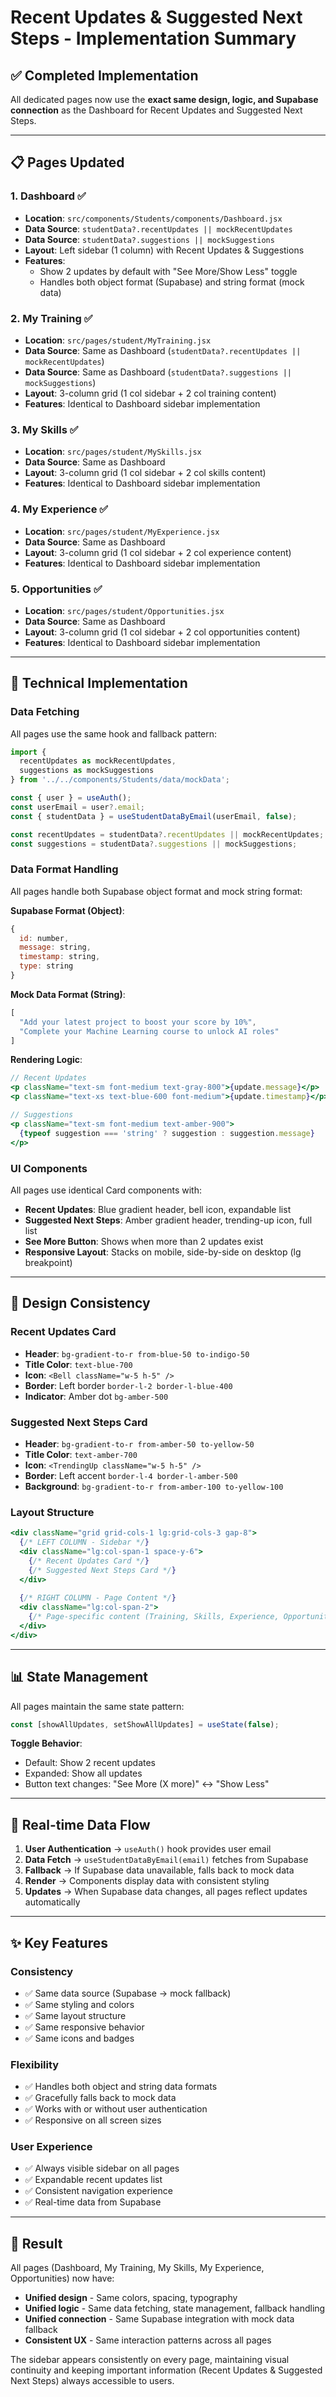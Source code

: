# Recent Updates & Suggested Next Steps - Implementation Summary

## ✅ Completed Implementation

All dedicated pages now use the **exact same design, logic, and Supabase connection** as the Dashboard for Recent Updates and Suggested Next Steps.

---

## 📋 Pages Updated

### 1. **Dashboard** ✅
- **Location**: `src/components/Students/components/Dashboard.jsx`
- **Data Source**: `studentData?.recentUpdates || mockRecentUpdates`
- **Data Source**: `studentData?.suggestions || mockSuggestions`
- **Layout**: Left sidebar (1 column) with Recent Updates & Suggestions
- **Features**: 
  - Show 2 updates by default with "See More/Show Less" toggle
  - Handles both object format (Supabase) and string format (mock data)

### 2. **My Training** ✅
- **Location**: `src/pages/student/MyTraining.jsx`
- **Data Source**: Same as Dashboard (`studentData?.recentUpdates || mockRecentUpdates`)
- **Data Source**: Same as Dashboard (`studentData?.suggestions || mockSuggestions`)
- **Layout**: 3-column grid (1 col sidebar + 2 col training content)
- **Features**: Identical to Dashboard sidebar implementation

### 3. **My Skills** ✅
- **Location**: `src/pages/student/MySkills.jsx`
- **Data Source**: Same as Dashboard
- **Layout**: 3-column grid (1 col sidebar + 2 col skills content)
- **Features**: Identical to Dashboard sidebar implementation

### 4. **My Experience** ✅
- **Location**: `src/pages/student/MyExperience.jsx`
- **Data Source**: Same as Dashboard
- **Layout**: 3-column grid (1 col sidebar + 2 col experience content)
- **Features**: Identical to Dashboard sidebar implementation

### 5. **Opportunities** ✅
- **Location**: `src/pages/student/Opportunities.jsx`
- **Data Source**: Same as Dashboard
- **Layout**: 3-column grid (1 col sidebar + 2 col opportunities content)
- **Features**: Identical to Dashboard sidebar implementation

---

## 🔧 Technical Implementation

### Data Fetching
All pages use the same hook and fallback pattern:

```javascript
import { 
  recentUpdates as mockRecentUpdates, 
  suggestions as mockSuggestions 
} from '../../components/Students/data/mockData';

const { user } = useAuth();
const userEmail = user?.email;
const { studentData } = useStudentDataByEmail(userEmail, false);

const recentUpdates = studentData?.recentUpdates || mockRecentUpdates;
const suggestions = studentData?.suggestions || mockSuggestions;
```

### Data Format Handling
All pages handle both Supabase object format and mock string format:

**Supabase Format (Object)**:
```javascript
{
  id: number,
  message: string,
  timestamp: string,
  type: string
}
```

**Mock Data Format (String)**:
```javascript
[
  "Add your latest project to boost your score by 10%",
  "Complete your Machine Learning course to unlock AI roles"
]
```

**Rendering Logic**:
```jsx
// Recent Updates
<p className="text-sm font-medium text-gray-800">{update.message}</p>
<p className="text-xs text-blue-600 font-medium">{update.timestamp}</p>

// Suggestions
<p className="text-sm font-medium text-amber-900">
  {typeof suggestion === 'string' ? suggestion : suggestion.message}
</p>
```

### UI Components
All pages use identical Card components with:
- **Recent Updates**: Blue gradient header, bell icon, expandable list
- **Suggested Next Steps**: Amber gradient header, trending-up icon, full list
- **See More Button**: Shows when more than 2 updates exist
- **Responsive Layout**: Stacks on mobile, side-by-side on desktop (lg breakpoint)

---

## 🎨 Design Consistency

### Recent Updates Card
- **Header**: `bg-gradient-to-r from-blue-50 to-indigo-50`
- **Title Color**: `text-blue-700`
- **Icon**: `<Bell className="w-5 h-5" />`
- **Border**: Left border `border-l-2 border-l-blue-400`
- **Indicator**: Amber dot `bg-amber-500`

### Suggested Next Steps Card
- **Header**: `bg-gradient-to-r from-amber-50 to-yellow-50`
- **Title Color**: `text-amber-700`
- **Icon**: `<TrendingUp className="w-5 h-5" />`
- **Border**: Left accent `border-l-4 border-l-amber-500`
- **Background**: `bg-gradient-to-r from-amber-100 to-yellow-100`

### Layout Structure
```jsx
<div className="grid grid-cols-1 lg:grid-cols-3 gap-8">
  {/* LEFT COLUMN - Sidebar */}
  <div className="lg:col-span-1 space-y-6">
    {/* Recent Updates Card */}
    {/* Suggested Next Steps Card */}
  </div>
  
  {/* RIGHT COLUMN - Page Content */}
  <div className="lg:col-span-2">
    {/* Page-specific content (Training, Skills, Experience, Opportunities) */}
  </div>
</div>
```

---

## 📊 State Management

All pages maintain the same state pattern:

```javascript
const [showAllUpdates, setShowAllUpdates] = useState(false);
```

**Toggle Behavior**:
- Default: Show 2 recent updates
- Expanded: Show all updates
- Button text changes: "See More (X more)" ↔ "Show Less"

---

## 🔄 Real-time Data Flow

1. **User Authentication** → `useAuth()` hook provides user email
2. **Data Fetch** → `useStudentDataByEmail(email)` fetches from Supabase
3. **Fallback** → If Supabase data unavailable, falls back to mock data
4. **Render** → Components display data with consistent styling
5. **Updates** → When Supabase data changes, all pages reflect updates automatically

---

## ✨ Key Features

### Consistency
- ✅ Same data source (Supabase → mock fallback)
- ✅ Same styling and colors
- ✅ Same layout structure
- ✅ Same responsive behavior
- ✅ Same icons and badges

### Flexibility
- ✅ Handles both object and string data formats
- ✅ Gracefully falls back to mock data
- ✅ Works with or without user authentication
- ✅ Responsive on all screen sizes

### User Experience
- ✅ Always visible sidebar on all pages
- ✅ Expandable recent updates list
- ✅ Consistent navigation experience
- ✅ Real-time data from Supabase

---

## 🎯 Result

All pages (Dashboard, My Training, My Skills, My Experience, Opportunities) now have:
- **Unified design** - Same colors, spacing, typography
- **Unified logic** - Same data fetching, state management, fallback handling
- **Unified connection** - Same Supabase integration with mock data fallback
- **Consistent UX** - Same interaction patterns across all pages

The sidebar appears consistently on every page, maintaining visual continuity and keeping important information (Recent Updates & Suggested Next Steps) always accessible to users.
